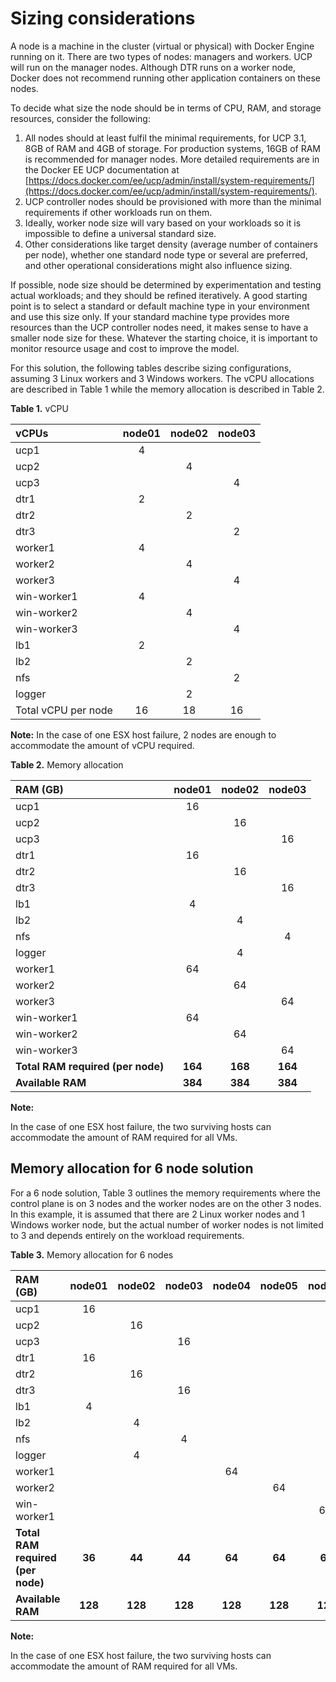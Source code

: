 # Sizing considerations

A node is a machine in the cluster (virtual or physical) with Docker Engine running on it. There are two types of nodes: managers and workers. UCP will run on the manager nodes. Although DTR runs on a worker node, Docker does not recommend running other application containers on these nodes.

To decide what size the node should be in terms of CPU, RAM, and storage resources, consider the following:

1.  All nodes should at least fulfil the minimal requirements, for UCP 3.1, 8GB of RAM and 4GB of storage. For production systems, 16GB of RAM is recommended for manager nodes. More detailed requirements are in the Docker EE UCP documentation at [https://docs.docker.com/ee/ucp/admin/install/system-requirements/](https://docs.docker.com/ee/ucp/admin/install/system-requirements/).
2.  UCP controller nodes should be provisioned with more than the minimal requirements if other workloads run on them.
3.  Ideally, worker node size will vary based on your workloads so it is impossible to define a universal standard size.
4.  Other considerations like target density (average number of containers per node), whether one standard node type or several are preferred, and other operational considerations might also influence sizing.

If possible, node size should be determined by experimentation and testing actual workloads; and they should be refined iteratively. A good starting point is to select a standard or default machine type in your environment and use this size only. If your standard machine type provides more resources than the UCP controller nodes need, it makes sense to have a smaller node size for these. Whatever the starting choice, it is important to monitor resource usage and cost to improve the model.

For this solution, the following tables describe sizing configurations, assuming 3 Linux workers and 3 Windows workers. The vCPU allocations are described in Table 1 while the memory allocation is described in Table 2.

**Table 1.** vCPU

|vCPUs|node01|node02|node03|
|:----|:----:|:----:|:----:|
|ucp1|4| | |
|ucp2| |4| |
|ucp3| | |4|
|dtr1|2| | |
|dtr2| |2| |
|dtr3| | |2|
|worker1|4| | |
|worker2| |4| |
|worker3| | |4|
|win-worker1|4| | |
|win-worker2| |4| |
|win-worker3| | |4|
|lb1|2| | |
|lb2| |2| |
|nfs| | |2|
|logger| |2| |
|Total vCPU per node|16|18|16|

**Note:** 
In the case of one ESX host failure, 2 nodes are enough to accommodate the amount of vCPU required.

**Table 2.** Memory allocation

|RAM (GB)|node01|node02|node03|
|:---------|:----:|:----:|:----:|
|ucp1|16| | |
|ucp2| |16| |
|ucp3| | |16|
|dtr1|16| | |
|dtr2| |16| |
|dtr3| | |16|
|lb1|4| | |
|lb2| |4| |
|nfs| | |4|
|logger| |4| |
|worker1|64| | |
|worker2| |64| |
|worker3| | |64|
|win-worker1|64| | |
|win-worker2| |64| |
|win-worker3| | |64|
|**Total RAM required (per node)**|**164**|**168**|**164**|
|**Available RAM**|**384**|**384**|**384**|

**Note:** 

In the case of one ESX host failure, the two surviving hosts can accommodate the amount of RAM required for all VMs.


## Memory allocation for 6 node solution
For a 6 node solution, Table 3 outlines the memory requirements where the control plane is on 3 nodes and the worker nodes are on the other 3 nodes. In this example, it is assumed that there are 2 Linux worker nodes and 1 Windows worker node, but the actual number of worker nodes is not limited to 3 and depends entirely on the workload requirements.

**Table 3.** Memory allocation for 6 nodes

|RAM (GB)|node01|node02|node03|node04|node05|node06|
|:---------|:----:|:----:|:----:|:----:|:----:|:----:|
|ucp1|16| | | | | |
|ucp2| |16| | | | |
|ucp3| | |16| | | |
|dtr1|16| | | | | |
|dtr2| |16| | | | |
|dtr3| | |16| | | |
|lb1|4| | | | | |
|lb2| |4| | | | |
|nfs| | |4| | | |
|logger| |4| | | | |
|worker1| | | |64| | |
|worker2| | | | |64| |
|win-worker1| | | | | |64 |
|**Total RAM required (per node)**|**36**|**44**|**44**|**64**|**64**|**64**|
|**Available RAM**|**128**|**128**|**128**|**128**|**128**|**128**|


**Note:** 

In the case of one ESX host failure, the two surviving hosts can accommodate the amount of RAM required for all VMs.
